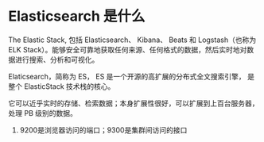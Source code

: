 # Elasticsearch 是什么
The Elastic Stack, 包括 Elasticsearch、 Kibana、 Beats 和 Logstash（也称为 ELK Stack）。能够安全可靠地获取任何来源、任何格式的数据，然后实时地对数据进行搜索、分析和可视化。

Elaticsearch，简称为 ES， ES 是一个开源的高扩展的分布式全文搜索引擎， 是整个 ElasticStack 技术栈的核心。

它可以近乎实时的存储、检索数据；本身扩展性很好，可以扩展到上百台服务器，处理 PB 级别的数据。

1. 9200是浏览器访问的端口；9300是集群间访问的接口